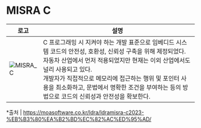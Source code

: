 # MISRA C

|로고|설명|
|--------|----|
|![MISRA_C](https://github.com/user-attachments/assets/c799d7d8-2578-4191-8bd2-0b5fb9b743b2)|C 프로그래밍 시 지켜야 하는 개발 표준으로 임베디드 시스템 코드의 안전성, 호환성, 신뢰성 구축을 위해 제정되었다. <br> 자동차 산업에서 먼저 적용되었지만 현재는 이외 산업에서도 널리 사용되고 있다. <br> 개발자가 직접적으로 메모리에 접근하는 행위 및 포인터 사용을 최소화하고, 문법에서 명확한 조건을 부여하는 등의 방법으로 코드의 신뢰성과 안전성을 확보한다.|

*출처 | https://moasoftware.co.kr/ldra/ldramisra-c2023-%EB%B3%80%EA%B2%BD%EC%82%AC%ED%95%AD/
